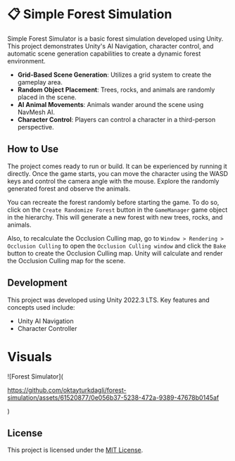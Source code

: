 # 📋 Simple Forest Simulation

Simple Forest Simulator is a basic forest simulation developed using Unity. This project demonstrates Unity's AI Navigation, character control, and automatic scene generation capabilities to create a dynamic forest environment.

- **Grid-Based Scene Generation**: Utilizes a grid system to create the gameplay area.
- **Random Object Placement**: Trees, rocks, and animals are randomly placed in the scene.
- **AI Animal Movements**: Animals wander around the scene using NavMesh AI.
- **Character Control**: Players can control a character in a third-person perspective.

## How to Use
The project comes ready to run or build. It can be experienced by running it directly.
Once the game starts, you can move the character using the WASD keys and control the camera angle with the mouse. Explore the randomly generated forest and observe the animals.

You can recreate the forest randomly before starting the game. 
To do so, click on the `Create Randomize Forest` button in the `GameManager` game object in the hierarchy. This will generate a new forest with new trees, rocks, and animals.

Also, to recalculate the Occlusion Culling map, go to `Window > Rendering > Occlusion Culling` to open the `Occlusion Culling window` and click the `Bake` button to create the Occlusion Culling map. Unity will calculate and render the Occlusion Culling map for the scene.

## Development

This project was developed using Unity 2022.3 LTS. Key features and concepts used include:

- Unity AI Navigation
- Character Controller

# Visuals
![Forest Simulator]( 

https://github.com/oktayturkdagli/forest-simulation/assets/61520877/0e056b37-5238-472a-9389-47678b0145af

 )





## License
This project is licensed under the [MIT License](LICENSE).
